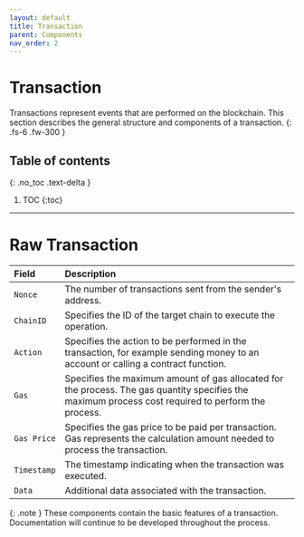 ```yaml
---
layout: default
title: Transaction
parent: Components
nav_order: 2
---
```


# Transaction
Transactions represent events that are performed on the blockchain. This section describes the general structure and components of a transaction.
{: .fs-6 .fw-300 }

## Table of contents
{: .no_toc .text-delta }

1. TOC
{:toc}

---

# Raw Transaction

| Field           | Description                                                         |
| :-------------- | :------------------------------------------------------------------ |
| `Nonce`         | The number of transactions sent from the sender's address.          |
| `ChainID`       | Specifies the ID of the target chain to execute the operation.      |
| `Action`        | Specifies the action to be performed in the transaction, for example sending money to an account or calling a contract function.          |
| `Gas`           | Specifies the maximum amount of gas allocated for the process. The gas quantity specifies the maximum process cost required to perform the process. |
| `Gas Price`     | Specifies the gas price to be paid per transaction. Gas represents the calculation amount needed to process the transaction.             |
| `Timestamp`     | The timestamp indicating when the transaction was executed.          |
| `Data`          | Additional data associated with the transaction.                     |

{: .note } 
These components contain the basic features of a transaction. Documentation will continue to be developed throughout the process.

